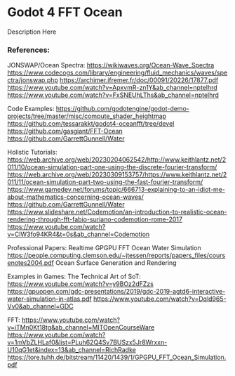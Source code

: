 # Godot 4 FFT Ocean

Description Here

### References:

JONSWAP/Ocean Spectra:
https://wikiwaves.org/Ocean-Wave_Spectra
https://www.codecogs.com/library/engineering/fluid_mechanics/waves/spectra/jonswap.php
https://archimer.ifremer.fr/doc/00091/20226/17877.pdf
https://www.youtube.com/watch?v=ApxvmR-zn1Y&ab_channel=nptelhrd
https://www.youtube.com/watch?v=FxSNEUhLThs&ab_channel=nptelhrd

Code Examples:
https://github.com/godotengine/godot-demo-projects/tree/master/misc/compute_shader_heightmap
https://github.com/tessarakkt/godot4-oceanfft/tree/devel
https://github.com/gasgiant/FFT-Ocean
https://github.com/GarrettGunnell/Water

Holistic Tutorials:
https://web.archive.org/web/20230204062542/http://www.keithlantz.net/2011/10/ocean-simulation-part-one-using-the-discrete-fourier-transform/
https://web.archive.org/web/20230309153757/https://www.keithlantz.net/2011/11/ocean-simulation-part-two-using-the-fast-fourier-transform/
https://www.gamedev.net/forums/topic/666713-explaining-to-an-idiot-me-about-mathematics-concerning-ocean-waves/
https://github.com/GarrettGunnell/Water
https://www.slideshare.net/Codemotion/an-introduction-to-realistic-ocean-rendering-through-fft-fabio-suriano-codemotion-rome-2017
https://www.youtube.com/watch?v=ClW3fo94KR4&t=0s&ab_channel=Codemotion

Professional Papers:
Realtime GPGPU FFT Ocean Water Simulation
https://people.computing.clemson.edu/~jtessen/reports/papers_files/coursenotes2004.pdf
Ocean Surface Generation and Rendering

Examples in Games:
The Technical Art of SoT: https://www.youtube.com/watch?v=y9BOz2dFZzs
https://gpuopen.com/gdc-presentations/2019/gdc-2019-agtd6-interactive-water-simulation-in-atlas.pdf
https://www.youtube.com/watch?v=Dqld965-Vv0&ab_channel=GDC

FFT:
https://www.youtube.com/watch?v=iTMn0Kt18tg&ab_channel=MITOpenCourseWare
https://www.youtube.com/watch?v=1mVbZLHLaf0&list=PLuh62Q4Sv7BUSzx5Jr8Wrxxn-U10qG1et&index=13&ab_channel=RichRadke
https://tore.tuhh.de/bitstream/11420/1439/1/GPGPU_FFT_Ocean_Simulation.pdf


